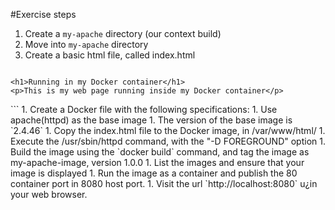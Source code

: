 #Exercise steps

1. Create a `my-apache` directory (our context build)
1. Move into `my-apache` directory
1. Create a basic html file, called index.html
    ```
<!DOCTYPE html>
<html>
<body>

    <h1>Running in my Docker container</h1>
    <p>This is my web page running inside my Docker container</p>

</body>
</html>
    ```
1. Create a Docker file with the following specifications:
   1. Use apache(httpd) as the base image
   1. The version of the base image is `2.4.46`
   1. Copy the index.html file to the Docker image, in /var/www/html/
   1. Execute the /usr/sbin/httpd command, with the "-D FOREGROUND" option
1. Build the image using the `docker build` command, and tag the image as my-apache-image, version 1.0.0
1. List the images and ensure that your image is displayed
1. Run the image as a container and publish the 80 container port in 8080 host port. 
1. Visit the url `http://localhost:8080` u¿in your web browser.

